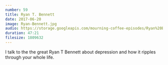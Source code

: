 ```yaml
---
number: 59
title: Ryan T. Bennett
date: 2017-06-20
image: Ryan-Bennett.jpg
audio: https://storage.googleapis.com/mourning-coffee-episodes/Ryan%20Bennett%20Release.mp3
duration: 47:21
filesize: 1809632
---
```


I talk to the the great Ryan T Bennett about depression and how it ripples through your whole life.
